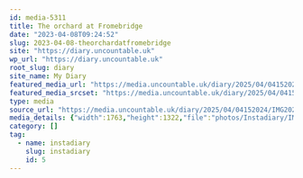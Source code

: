 ```yaml
---
id: media-5311
title: The orchard at Fromebridge
date: "2023-04-08T09:24:52"
slug: 2023-04-08-theorchardatfromebridge
site: "https://diary.uncountable.uk"
wp_url: "https://diary.uncountable.uk"
root_slug: diary
site_name: My Diary
featured_media_url: "https://media.uncountable.uk/diary/2025/04/04152024/IMG20230408102452.webp"
featured_media_srcset: "https://media.uncountable.uk/diary/2025/04/04152024/IMG20230408102452-300x225.webp 300w, https://media.uncountable.uk/diary/2025/04/04152024/IMG20230408102452-1024x768.webp 1024w, https://media.uncountable.uk/diary/2025/04/04152024/IMG20230408102452-150x150.webp 150w, https://media.uncountable.uk/diary/2025/04/04152024/IMG20230408102452-640x480.webp 640w, https://media.uncountable.uk/diary/2025/04/04152024/IMG20230408102452.webp 1763w"
type: media
source_url: "https://media.uncountable.uk/diary/2025/04/04152024/IMG20230408102452.webp"
media_details: {"width":1763,"height":1322,"file":"photos/Instadiary/IMG20230408102452.webp","filesize":141254,"sizes":{"medium":{"file":"IMG20230408102452-300x225.webp","width":300,"height":225,"filesize":23184,"mime_type":"image/webp","source_url":"https://media.uncountable.uk/diary/2025/04/04152024/IMG20230408102452-300x225.webp"},"large":{"file":"IMG20230408102452-1024x768.webp","width":1024,"height":768,"filesize":186878,"mime_type":"image/webp","source_url":"https://media.uncountable.uk/diary/2025/04/04152024/IMG20230408102452-1024x768.webp"},"thumbnail":{"file":"IMG20230408102452-150x150.webp","width":150,"height":150,"filesize":7676,"mime_type":"image/webp","source_url":"https://media.uncountable.uk/diary/2025/04/04152024/IMG20230408102452-150x150.webp"},"mobwidth":{"file":"IMG20230408102452-640x480.webp","width":640,"height":480,"filesize":89802,"mime_type":"image/webp","source_url":"https://media.uncountable.uk/diary/2025/04/04152024/IMG20230408102452-640x480.webp"},"full":{"file":"IMG20230408102452.webp","width":1763,"height":1322,"mime_type":"image/webp","source_url":"https://media.uncountable.uk/diary/2025/04/04152024/IMG20230408102452.webp"}},"image_meta":{"aperture":"0","credit":"","camera":"","caption":"","created_timestamp":"0","copyright":"","focal_length":"0","iso":"0","shutter_speed":"0","title":"","orientation":"0","keywords":[]}}
category: []
tag:
  - name: instadiary
    slug: instadiary
    id: 5
---
```


